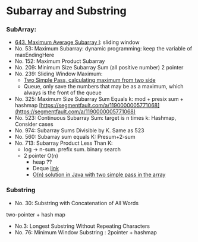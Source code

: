 # Subarray and Substring

### SubArray:

* [643. Maximum Average Subarray I](https://leetcode.com/problems/maximum-average-subarray-i/): sliding window
* No. 53:  Maximum Subarray: dynamic programming: keep the variable of maxEndingHere
* No. 152: Maximum Product Subarray
* No. 209: Minimum Size Subarray Sum (all positive number) 2 pointer
* No. 239: Sliding Window Maximum:
  * [Two Simple Pass, calculating maximum from two side](https://discuss.leetcode.com/topic/26480/o-n-solution-in-java-with-two-simple-pass-in-the-array)
  * Queue, only save the numbers that may be as a maximum, which always is the front of the queue
* No. 325: Maximum Size Subarray Sum Equals k: mod + presix sum + hashmap [https://segmentfault.com/a/1190000005771068](https://segmentfault.com/a/1190000005771068)
* No. 523: Continuous Subarray Sum: target is n times k: Hashmap, Consider cases
* No. 974: Subarray Sums Divisible by K. Same as 523
* No. 560: Subarray sum equals K: Presum+2-sum
* No. 713: Subarray Product Less Than K:&#x20;
  * log -> n-sum. prefix sum. binary search
  * 2 pointer O(n)
    * heap ??&#x20;
    * Deque [link](https://discuss.leetcode.com/topic/19055/java-o-n-solution-using-deque-with-explanation)
    * [O(n) solution in Java with two simple pass in the array](https://discuss.leetcode.com/topic/26480/o-n-solution-in-java-with-two-simple-pass-in-the-array)

### Substring

* No. 30: Substring with Concatenation of All Words

&#x20; two-pointer + hash map

* No.3: Longest Substring Without Repeating Characters
* No. 76: Minimum Window Substring : 2pointer + hashmap
